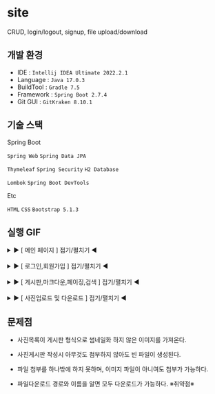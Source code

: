 # site 

CRUD, login/logout, signup, file upload/download

## 개발 환경
* IDE : `Intellij IDEA Ultimate 2022.2.1`
* Language : `Java 17.0.3`
* BuildTool : `Gradle 7.5`
* Framework : `Spring Boot 2.7.4`
* Git GUI : `GitKraken 8.10.1`

## 기술 스택

Spring Boot

`Spring Web` `Spring Data JPA`

`Thymeleaf` `Spring Security` `H2 Database`

`Lombok` `Spring Boot DevTools`

Etc 

`HTML` `CSS` `Bootstrap 5.1.3`

## 실행 GIF

<details>
<summary>▶ [ 메인 페이지 ] 접기/펼치기 ◀</summary><br>

![mainpage](https://user-images.githubusercontent.com/100026743/199162940-a6e505b3-b9b0-4149-9bee-77e3639d22df.gif)

**CSS, HTML 연습 겸 요란한 효과들을 넣었다.**
</details>

<br>
<details>
<summary>▶ [ 로그인,회원가입 ] 접기/펼치기 ◀</summary><br>

![signup_page](https://user-images.githubusercontent.com/100026743/199194174-b835807b-bd44-4a79-b066-3568d5f0841e.gif)

**회원가입 시 비밀번호와 비밀번호확인이 틀리면 아래 경고메세지가 뜬다. 아이디 중복또한 경고 메세지를 생성한다.**<br>
**가입 이후 로그인 페이지로 이동한다.**<br><br>

![login_page](https://user-images.githubusercontent.com/100026743/199194558-a6b22c7b-aa5b-4f98-beeb-14646e67157d.gif)

**로그인 시 아이디 또는 비밀번호가 틀리면 팝업창이 뜬다. 성공하면 게시판 페이지로 이동한다.**
</details>

<br>
<details>
<summary>▶ [ 게시판,마크다운,페이징,검색 ] 접기/펼치기 ◀</summary><br>

![write_comment_rec](https://user-images.githubusercontent.com/100026743/199195062-42df19c4-4b7e-4b64-80d6-b62fec132b42.gif)

**로그인 이후 게시글 작성이 가능하다. 게시글에 댓글,추천수가 증가하면 List에 표시된다.**<br>
**글 작성자와 현재 로그인한 사용자가 같을때만 삭제,수정 버튼이 보이며 사용이 가능하다.**<br><br>

![markdown_test](https://user-images.githubusercontent.com/100026743/199195613-b8727abd-bfd7-431e-8b78-ae6624b05803.gif)

**Content에 마크다운을 적용하여 글 작성시에 사용이 가능하다.**<br><br>

![paging_search](https://user-images.githubusercontent.com/100026743/199195842-e7077163-c590-422f-913d-478ea67331ff.gif)

**페이징과 검색 기능으로 제목,내용,댓글 중 하나라도 검색키워드와 일치하면 검색이 가능하다.**
</details>

<br>
<details>
<summary>▶ [ 사진업로드 및 다운로드 ] 접기/펼치기 ◀</summary><br>

![picture_upload,download](https://user-images.githubusercontent.com/100026743/199197745-91f2d6e6-f2d3-46e6-bca0-805ad64fc16d.gif)

**외부 경로설정으로 글을 작성하며 사진을 업로드하면 바로 보이게된다.**<br><br>
**업로드시 파일은 이름 중복을 방지하기 위해 32자리수의 랜덤한 이름으로 저장하지만, <br> 다운로드시엔 업로드했던 파일의 원래이름으로 다운로드한다.**<br><br>

![otherFile_download](https://user-images.githubusercontent.com/100026743/199198348-6009ca33-7539-483a-8a0a-4c611596491c.gif)

**첨부파일이 존재한다면 다운로드 버튼이 보이게되고, 아니라면 아무것도 뜨지 않는다.**<br>
**사진목록에서 확장자가 이미지관련 파일이라면 사진이 보이지만, 아니라면 "이미지 없음"의 내용이 보이게된다.**<br>
**파일의 업로드 제한은 10MB로 설정하였다.**


</details>

## 문제점

* 사진목록이 게시판 형식으로 썸네일화 하지 않은 이미지를 가져온다.

* 사진게시판 작성시 아무것도 첨부하지 않아도 빈 파일이 생성된다.

* 파일 첨부를 하나밖에 하지 못하며, 이미지 파일이 아니여도 첨부가 가능하다.

* 파일다운로드 경로와 이름을 알면 모두 다운로드가 가능하다. ※취약점※
